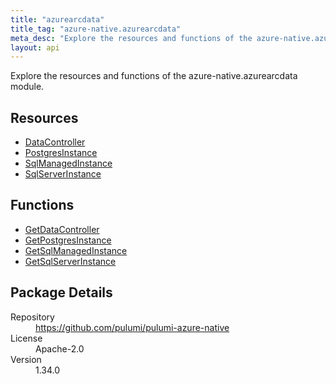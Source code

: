 ```yaml
---
title: "azurearcdata"
title_tag: "azure-native.azurearcdata"
meta_desc: "Explore the resources and functions of the azure-native.azurearcdata module."
layout: api
---
```


<!-- WARNING: this file was generated by Pulumi Docs Generator. -->
<!-- Do not edit by hand unless you're certain you know what you are doing! -->

Explore the resources and functions of the azure-native.azurearcdata module.

<h2 id="resources">Resources</h2>
<ul class="api">
    <li><a href="datacontroller" title="DataController"><span class="symbol resource"></span>DataController</a></li>
    <li><a href="postgresinstance" title="PostgresInstance"><span class="symbol resource"></span>PostgresInstance</a></li>
    <li><a href="sqlmanagedinstance" title="SqlManagedInstance"><span class="symbol resource"></span>SqlManagedInstance</a></li>
    <li><a href="sqlserverinstance" title="SqlServerInstance"><span class="symbol resource"></span>SqlServerInstance</a></li>
</ul>

<h2 id="functions">Functions</h2>
<ul class="api">
    <li><a href="getdatacontroller" title="GetDataController"><span class="symbol function"></span>GetDataController</a></li>
    <li><a href="getpostgresinstance" title="GetPostgresInstance"><span class="symbol function"></span>GetPostgresInstance</a></li>
    <li><a href="getsqlmanagedinstance" title="GetSqlManagedInstance"><span class="symbol function"></span>GetSqlManagedInstance</a></li>
    <li><a href="getsqlserverinstance" title="GetSqlServerInstance"><span class="symbol function"></span>GetSqlServerInstance</a></li>
</ul>

<h2 id="package-details">Package Details</h2>
<dl class="package-details">
	<dt>Repository</dt>
	<dd><a href="https://github.com/pulumi/pulumi-azure-native">https://github.com/pulumi/pulumi-azure-native</a></dd>
	<dt>License</dt>
	<dd>Apache-2.0</dd>
	<dt>Version</dt>
	<dd>1.34.0</dd>
</dl>

